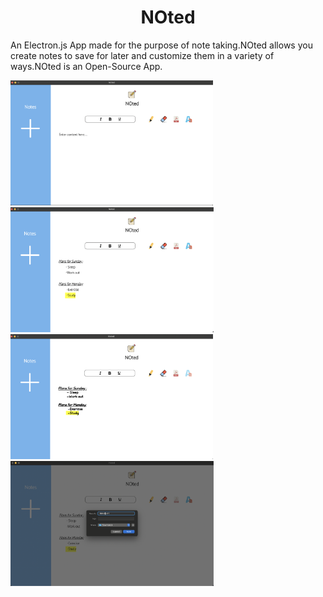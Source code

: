 <h1 align="center"> NOted</h1>

<p  >An Electron.js App made for the purpose of note taking.NOted allows you create notes to save for later and customize them in a variety of ways.NOted is an Open-Source App.</p>

   <div class="examples" id="examples" display="flex" grid-gap="40px">


  <img src="images/one.png" height="200px">
        <img src="images/two.png" height="200px">
        
  </div>
    <div class="examples" display="flex grid-gap="40px"">
        <img src="images/three.png" height="200px">
    <img src="images/four.png" height="200px">

  </div>
